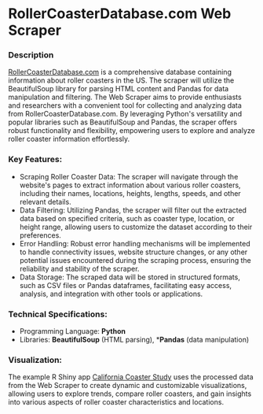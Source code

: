 # RollerCoasterDatabase.com Web Scraper

### Description
[RollerCoasterDatabase.com](https://rcdb.com) is a comprehensive database containing information about roller coasters in the US. The scraper will utilize the BeautifulSoup library for parsing HTML content and Pandas for data manipulation and filtering. The Web Scraper aims to provide enthusiasts and researchers with a convenient tool for collecting and analyzing data from RollerCoasterDatabase.com. By leveraging Python's versatility and popular libraries such as BeautifulSoup and Pandas, the scraper offers robust functionality and flexibility, empowering users to explore and analyze roller coaster information effortlessly.

### Key Features:
- Scraping Roller Coaster Data: The scraper will navigate through the website's pages to extract information about various roller coasters, including their names, locations, heights, lengths, speeds, and other relevant details.
- Data Filtering: Utilizing Pandas, the scraper will filter out the extracted data based on specified criteria, such as coaster type, location, or height range, allowing users to customize the dataset according to their preferences.
- Error Handling: Robust error handling mechanisms will be implemented to handle connectivity issues, website structure changes, or any other potential issues encountered during the scraping process, ensuring the reliability and stability of the scraper.
- Data Storage: The scraped data will be stored in structured formats, such as CSV files or Pandas dataframes, facilitating easy access, analysis, and integration with other tools or applications.

### Technical Specifications:
- Programming Language: **Python**
- Libraries: **BeautifulSoup** (HTML parsing), ***Pandas** (data manipulation)



### Visualization: 
The example R Shiny app [California Coaster Study](https://wrightapps.shinyapps.io/TidyverseStudy) uses the processed data from the Web Scraper to create dynamic and customizable visualizations, allowing users to explore trends, compare roller coasters, and gain insights into various aspects of roller coaster characteristics and locations.

